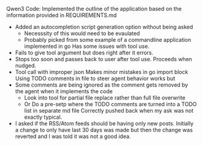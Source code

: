 Qwen3 Code:
Implemented the outline of the application based on the information provided in REQUIREMENTS.md
 - Added an autocompletion script generation option without being asked
   - Necesssity of this would need to be evaulated
   - Probably picked from some example of a commandline application implemented in go
Has some issues with tool use.
 - Fails to give tool argument but does right after it errors.
 - Stops too soon and passes back to user after tool use. Proceeds when nudged.
 - Tool call with improper json
Makes minor mistakes in go import block
Using TODO comments in file to steer agent behavior works but
  - Some comments are being ignored as the comment gets removed by the agent when it implements the code
    - Look into tool for partial file replace rather than full file overwrite
    - Or Do a pre-setp where the TODO comments are turned into a TODO list in separate md file
Correctly pushed back when my ask was not exactly typical.
  - I asked if the RSS/Atom feeds should be having only new posts. Initially a change to only have last 30 days was made but then the change was reverted and I was told it was not a good idea.
